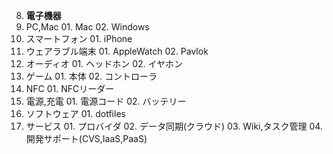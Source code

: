 08. **電子機器**
  01. PC,Mac
    01. Mac
    02. Windows
  02. スマートフォン
    01. iPhone
  03. ウェアラブル端末
    01. AppleWatch
    02. Pavlok
  04. オーディオ
    01. ヘッドホン
    02. イヤホン
  05. ゲーム
    01. 本体
    02. コントローラ
  06. NFC
    01. NFCリーダー
  07. 電源,充電
    01. 電源コード
    02. バッテリー
  08. ソフトウェア
    01. dotfiles
  09. サービス
    01. プロバイダ
    02. データ同期(クラウド)
    03. Wiki,タスク管理
    04. 開発サポート(CVS,IaaS,PaaS)
